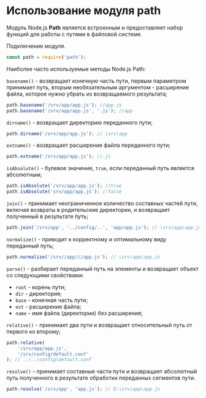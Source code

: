 # Использование модуля path

Модуль Node.js **Path** является встроенным и предоставляет набор функций для работы с путями в файловой системе.

Подключение модуля.

```js
const path = require('path');
```

Наиболее часто используемые методы Node.js Path:

`basename()` - возвращает конечную часть пути, первым параметром принимает путь, вторым необязательным аргументом - расширение файла, которое нужно убрать из возвращаемого результата;

```js
path.basename('/srv/app/app.js'); //app.js
path.basename('/srv/app/app.js', '.js'); //app
```

`dirname()` - возвращает директорию переданного пути;

```js
path.dirname('/srv/app/app.js'); // \srv\app
```

`extname()` - возвращает расширение файла переданного пути;

```js
path.extname('/srv/app/app.js'); //.js
```

`isAbsolute()` - булевое значение, `true`, если переданный путь является абсолютным;

```js
path.isAbsolute('/srv/app/app.js'); //true
path.isAbsolute('srv/app/app.js'); //false
```

`join()` - принимает неограниченное количество составных частей пути, включая возвраты в родительские директории, и возвращает полученный в результате путь;

```js
path.join('/srv/app', '../config/..', 'app/app.js'); // \srv\app\app.js
```

`normalize()` - приводит к корректному и оптимальному виду переданный путь;

```js
path.normalize('/srv//app///app.js'); // \srv\app\app.js
```

`parse()` - разбирает переданный путь на элементы и возвращает объект со следующими свойствами:

-   `root` - корень пути;
-   `dir` - директория;
-   `base` - конечная часть пути;
-   `ext` - расширение файла;
-   `name` - имя файла (директории) без расширения;

`relative()` - принимает два пути и возвращает относительный путь от первого ко второму;

```js
path.relative(
    '/srv/app/app.js',
    '/srv/config/default.conf'
); // ..\..\config\default.conf
```

`resolve()` - принимает составные части пути и возвращает абсолютный путь полученного в результате обработки переданных сегментов пути.

```js
path.resolve('/srv/app', 'app.js'); // D:\srv\app\app.js
```
